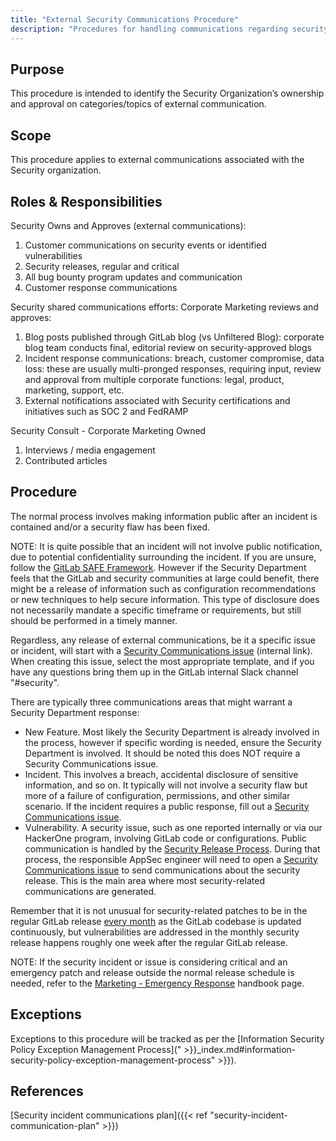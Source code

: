 ```yaml
---
title: "External Security Communications Procedure"
description: "Procedures for handling communications regarding security"
---
```


## Purpose

This procedure is intended to identify the Security Organization’s ownership and approval on categories/topics of external communication.

## Scope

This procedure applies to external communications associated with the Security organization.

## Roles & Responsibilities

Security Owns and Approves (external communications):

1. Customer communications on security events or identified vulnerabilities
1. Security releases, regular and critical
1. All bug bounty program updates and communication
1. Customer response communications

Security shared communications efforts: Corporate Marketing reviews and approves:

1. Blog posts published through GitLab blog (vs Unfiltered Blog): corporate blog team conducts final, editorial review on security-approved blogs
1. Incident response communications: breach, customer compromise, data loss: these are usually multi-pronged responses, requiring input, review and approval from multiple corporate functions: legal, product, marketing, support, etc.
1. External notifications associated with Security certifications and initiatives such as SOC 2 and FedRAMP

Security Consult - Corporate Marketing Owned
1. Interviews / media engagement
1. Contributed articles

## Procedure

The normal process involves making information public after an incident is contained and/or a security flaw has been fixed.

NOTE: It is quite possible that an incident will not involve public notification, due to potential confidentiality surrounding the incident. If you are unsure, follow the [GitLab SAFE Framework](https://about.gitlab.com/handbook/legal/safe-framework/). However if the Security Department feels that the GitLab and security communities at large could benefit, there might be a release of information such as configuration recommendations or new techniques to help secure information. This type of disclosure does not necessarily mandate a specific timeframe or requirements, but still should be performed in a timely manner.

Regardless, any release of external communications, be it a specific issue or incident, will start with a [Security Communications issue](https://gitlab.com/gitlab-com/gl-security/security-communications/communications/-/issues/new) (internal link). When creating this issue, select the most appropriate template, and if you have any questions bring them up in the GitLab internal Slack channel "#security".

There are typically three communications areas that might warrant a Security Department response:

- New Feature. Most likely the Security Department is already involved in the process, however if specific wording is needed, ensure the Security Department is involved. It should be noted this does NOT require a Security Communications issue.
- Incident. This involves a breach, accidental disclosure of sensitive information, and so on. It typically will not involve a security flaw but more of a failure of configuration, permissions, and other similar scenario. If the incident requires a public response, fill out a [Security Communications issue](https://gitlab.com/gitlab-com/gl-security/security-communications/communications/-/issues/new).
- Vulnerability. A security issue, such as one reported internally or via our HackerOne program, involving GitLab code or configurations. Public communication is handled by the [Security Release Process](https://about.gitlab.com/handbook/security/#security-releases). During that process, the responsible AppSec engineer will need to open a [Security Communications issue](https://gitlab.com/gitlab-com/gl-security/security-communications/communications/-/issues/new) to send communications about the security release. This is the main area where most security-related communications are generated.

Remember that it is not unusual for security-related patches to be in the regular GitLab release [every month](https://about.gitlab.com/handbook/engineering/releases/) as the GitLab codebase is updated continuously, but vulnerabilities are addressed in the monthly security release happens roughly one week after the regular GitLab release.

NOTE: If the security incident or issue is considering critical and an emergency patch and release outside the normal release schedule is needed, refer to the [Marketing - Emergency Response](https://about.gitlab.com/handbook/marketing/emergency-response/) handbook page.

## Exceptions

Exceptions to this procedure will be tracked as per the [Information Security Policy Exception Management Process](" >}}_index.md#information-security-policy-exception-management-process" >}}).

## References

[Security incident communications plan]({{< ref "security-incident-communication-plan" >}})
